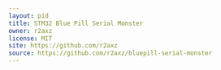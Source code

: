 ```yaml
---
layout: pid
title: STM32 Blue Pill Serial Monster
owner: r2axz
license: MIT
site: https://github.com/r2axz
source: https://github.com/r2axz/bluepill-serial-monster
---
```

